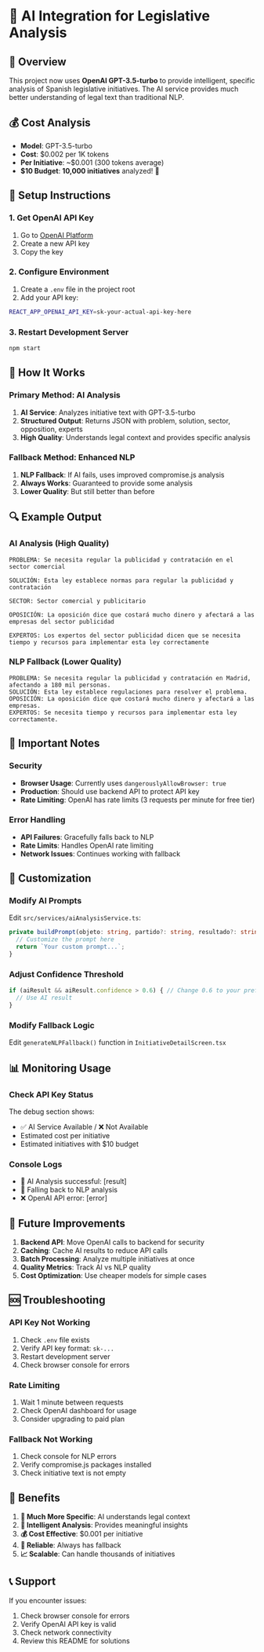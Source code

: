 # 🤖 AI Integration for Legislative Analysis

## 🚀 Overview

This project now uses **OpenAI GPT-3.5-turbo** to provide intelligent, specific analysis of Spanish legislative initiatives. The AI service provides much better understanding of legal text than traditional NLP.

## 💰 Cost Analysis

- **Model**: GPT-3.5-turbo
- **Cost**: $0.002 per 1K tokens
- **Per Initiative**: ~$0.001 (300 tokens average)
- **$10 Budget**: **10,000 initiatives** analyzed! 🎉

## 🔧 Setup Instructions

### 1. Get OpenAI API Key
1. Go to [OpenAI Platform](https://platform.openai.com/api-keys)
2. Create a new API key
3. Copy the key

### 2. Configure Environment
1. Create a `.env` file in the project root
2. Add your API key:
```bash
REACT_APP_OPENAI_API_KEY=sk-your-actual-api-key-here
```

### 3. Restart Development Server
```bash
npm start
```

## 🎯 How It Works

### Primary Method: AI Analysis
1. **AI Service**: Analyzes initiative text with GPT-3.5-turbo
2. **Structured Output**: Returns JSON with problem, solution, sector, opposition, experts
3. **High Quality**: Understands legal context and provides specific analysis

### Fallback Method: Enhanced NLP
1. **NLP Fallback**: If AI fails, uses improved compromise.js analysis
2. **Always Works**: Guaranteed to provide some analysis
3. **Lower Quality**: But still better than before

## 🔍 Example Output

### AI Analysis (High Quality)
```
PROBLEMA: Se necesita regular la publicidad y contratación en el sector comercial

SOLUCIÓN: Esta ley establece normas para regular la publicidad y contratación

SECTOR: Sector comercial y publicitario

OPOSICIÓN: La oposición dice que costará mucho dinero y afectará a las empresas del sector publicidad

EXPERTOS: Los expertos del sector publicidad dicen que se necesita tiempo y recursos para implementar esta ley correctamente
```

### NLP Fallback (Lower Quality)
```
PROBLEMA: Se necesita regular la publicidad y contratación en Madrid, afectando a 180 mil personas. 
SOLUCIÓN: Esta ley establece regulaciones para resolver el problema. 
OPOSICIÓN: La oposición dice que costará mucho dinero y afectará a las empresas. 
EXPERTOS: Se necesita tiempo y recursos para implementar esta ley correctamente.
```

## 🚨 Important Notes

### Security
- **Browser Usage**: Currently uses `dangerouslyAllowBrowser: true`
- **Production**: Should use backend API to protect API key
- **Rate Limiting**: OpenAI has rate limits (3 requests per minute for free tier)

### Error Handling
- **API Failures**: Gracefully falls back to NLP
- **Rate Limits**: Handles OpenAI rate limiting
- **Network Issues**: Continues working with fallback

## 🔧 Customization

### Modify AI Prompts
Edit `src/services/aiAnalysisService.ts`:
```typescript
private buildPrompt(objeto: string, partido?: string, resultado?: string): string {
  // Customize the prompt here
  return `Your custom prompt...`;
}
```

### Adjust Confidence Threshold
```typescript
if (aiResult && aiResult.confidence > 0.6) { // Change 0.6 to your preference
  // Use AI result
}
```

### Modify Fallback Logic
Edit `generateNLPFallback()` function in `InitiativeDetailScreen.tsx`

## 📊 Monitoring Usage

### Check API Key Status
The debug section shows:
- ✅ AI Service Available / ❌ Not Available
- Estimated cost per initiative
- Estimated initiatives with $10 budget

### Console Logs
- 🤖 AI Analysis successful: [result]
- 🔄 Falling back to NLP analysis
- ❌ OpenAI API error: [error]

## 🚀 Future Improvements

1. **Backend API**: Move OpenAI calls to backend for security
2. **Caching**: Cache AI results to reduce API calls
3. **Batch Processing**: Analyze multiple initiatives at once
4. **Quality Metrics**: Track AI vs NLP quality
5. **Cost Optimization**: Use cheaper models for simple cases

## 🆘 Troubleshooting

### API Key Not Working
1. Check `.env` file exists
2. Verify API key format: `sk-...`
3. Restart development server
4. Check browser console for errors

### Rate Limiting
1. Wait 1 minute between requests
2. Check OpenAI dashboard for usage
3. Consider upgrading to paid plan

### Fallback Not Working
1. Check console for NLP errors
2. Verify compromise.js packages installed
3. Check initiative text is not empty

## 🎉 Benefits

1. **🎯 Much More Specific**: AI understands legal context
2. **🧠 Intelligent Analysis**: Provides meaningful insights
3. **💰 Cost Effective**: $0.001 per initiative
4. **🔄 Reliable**: Always has fallback
5. **📈 Scalable**: Can handle thousands of initiatives

## 📞 Support

If you encounter issues:
1. Check browser console for errors
2. Verify OpenAI API key is valid
3. Check network connectivity
4. Review this README for solutions 